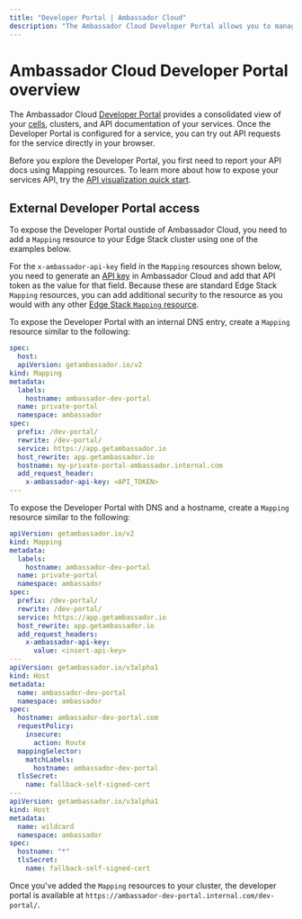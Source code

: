 ```yaml
---
title: "Developer Portal | Ambassador Cloud"
description: "The Ambassador Cloud Developer Portal allows you to manage your services and their API. Learn how to expose the API with the Mapping custom resource."
---
```


# Ambassador Cloud Developer Portal overview

The Ambassador Cloud [Developer Portal](https://app.getambassador.io/cloud/dev-portal) provides a consolidated view of your [cells](../../service-catalog/concepts/cells), clusters, and API documentation of your services.  Once the Developer Portal is configured for a service, you can try out API requests for the service directly in your browser.

Before you explore the Developer Portal, you first need to report your API docs using Mapping resources. To learn more about how to expose your services API, try the [API visualization quick start](../../visualize-api/quick-start).


## External Developer Portal access

To expose the Developer Portal oustide of Ambassador Cloud, you need to add a `Mapping` resource to your Edge Stack cluster using one of the examples below. 

For the `x-ambassador-api-key` field in the `Mapping` resources shown below, you need to generate an [API key](https://app.getambassador.io/cloud/settings/api-key) in Ambassador Cloud and add that API token as the value for that field. Because these are standard Edge Stack `Mapping` resources, you can add additional security to the resource as you would with any other [Edge Stack `Mapping` resource](../../../../emissary/latest/topics/using/intro-mappings/).

To expose the Developer Portal with an internal DNS entry, create a `Mapping` resource similar to the following: 

```yaml
spec:
  host: 
  apiVersion: getambassador.io/v2
kind: Mapping
metadata:
  labels:
    hostname: ambassador-dev-portal
  name: private-portal
  namespace: ambassador
spec:
  prefix: /dev-portal/
  rewrite: /dev-portal/
  service: https://app.getambassador.io
  host_rewrite: app.getambassador.io
  hostname: my-private-portal-ambassador.internal.com
  add_request_header:
    x-ambassador-api-key: <API_TOKEN>
---
```

To expose the Developer Portal with DNS and a hostname, create a `Mapping` resource similar to the following: 

```yaml
apiVersion: getambassador.io/v2
kind: Mapping
metadata:
  labels:
    hostname: ambassador-dev-portal
  name: private-portal
  namespace: ambassador
spec:
  prefix: /dev-portal/
  rewrite: /dev-portal/
  service: https://app.getambassador.io
  host_rewrite: app.getambassador.io
  add_request_headers:
    x-ambassador-api-key:
      value: <insert-api-key>
---
apiVersion: getambassador.io/v3alpha1
kind: Host
metadata:
  name: ambassador-dev-portal
  namespace: ambassador
spec:
  hostname: ambassador-dev-portal.com
  requestPolicy:
    insecure:
      action: Route
  mappingSelector:
    matchLabels:
      hostname: ambassador-dev-portal
  tlsSecret:
    name: fallback-self-signed-cert
---
apiVersion: getambassador.io/v3alpha1
kind: Host
metadata:
  name: wildcard
  namespace: ambassador
spec:
  hostname: "*"
  tlsSecret:
    name: fallback-self-signed-cert
```

Once you've added the `Mapping` resources to your cluster, the developer portal is available at `https://ambassador-dev-portal.internal.com/dev-portal/`.

